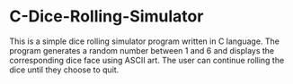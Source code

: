 # C-Dice-Rolling-Simulator
This is a simple dice rolling simulator program written in C language. The program generates a random number between 1 and 6 and displays the corresponding dice face using ASCII art. The user can continue rolling the dice until they choose to quit.

